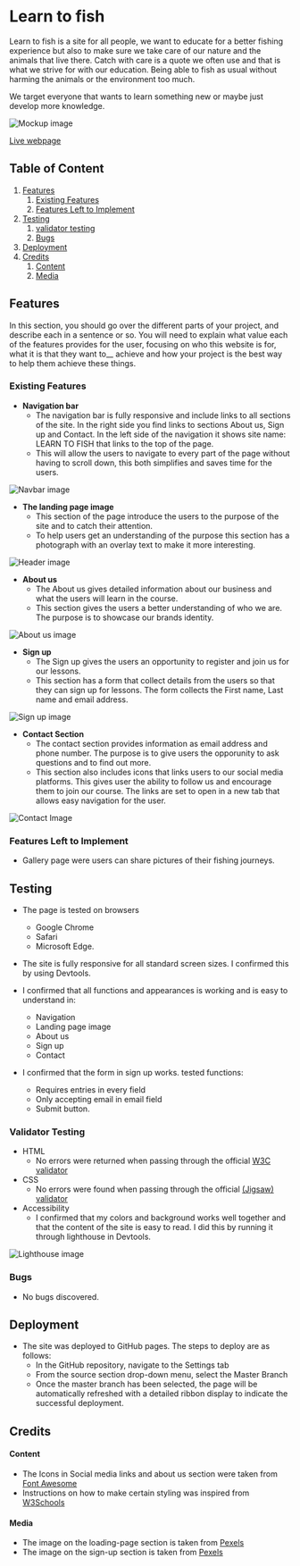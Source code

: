 # Learn to fish
Learn to fish is a site for all people, we want to educate for a better fishing experience but also to make sure we take care of our nature and the animals that live there. Catch with care is a quote we often use and that is what we strive for with our education. Being able to fish as usual without harming the animals or the environment too much. 

We target everyone that wants to learn something new or maybe just develop more knowledge. 

![Mockup image](https://github.com/Maxwidlundstark/Learn-to-fish/blob/main/docs/Ami%20responsivedesign.PNG)

[Live webpage](https://maxwidlundstark.github.io/Learn-to-fish/)

## Table of Content

1. [Features](#Features)
   1. [Existing Features](#existing-features)
   2. [Features Left to Implement](#features-left-to-implement)
2. [Testing](#testing)
   1. [validator testing](#validator-testing)
   2. [Bugs](#bugs)
3. [Deployment](#deployment)
4. [Credits](#credits)
   1. [Content](#content)
   2. [Media](#media)

## Features
In this section, you should go over the different parts of your project, and describe each in a sentence or so. You will need to explain what value each of the features provides for the user, focusing on who this website is for, what it is that they want to__ achieve and how your project is the best way to help them achieve these things.

### Existing Features

- __Navigation bar__
  - The navigation bar is fully responsive and include links to all sections of the site. In the right side you find links to sections About us, Sign up and Contact. In the left side of the navigation it shows site name: LEARN TO FISH that links to the top of the page. 
  - This will allow the users to navigate to every part of the page without having to scroll down, this both simplifies and saves time for the users. 

![Navbar image](https://github.com/Maxwidlundstark/Learn-to-fish/blob/main/docs/navbar.PNG)

- __The landing page image__
  - This section of the page introduce the users to the purpose of the site and to catch their attention.
  - To help users get an understanding of the purpose this section has a photograph with an overlay text to make it more interesting.  

![Header image](https://github.com/Maxwidlundstark/Learn-to-fish/blob/main/docs/header.PNG)

- __About us__ 
  - The About us gives detailed information about our business and what the users will learn in the course.  
  - This section gives the users a better understanding of who we are. The purpose is to showcase our brands identity. 

![About us image](https://github.com/Maxwidlundstark/Learn-to-fish/blob/main/docs/About-us.PNG)

- __Sign up__
  - The Sign up gives the users an opportunity to register and join us for our lessons. 
  - This section has a form that collect details from the users so that they can sign up for lessons.
  The form collects the First name, Last name and email address. 

![Sign up image](https://github.com/Maxwidlundstark/Learn-to-fish/blob/main/docs/Sign-up.PNG)

- __Contact Section__
  - The contact section provides information as email address and phone number. The purpose is to give users the opporunity to ask questions and to find out more.
  - This section also includes icons that links users to our social media platforms. This gives user the ability to follow us and encourage them to join our course. The links are set to open in a new tab that allows easy navigation for the user. 

![Contact Image](https://github.com/Maxwidlundstark/Learn-to-fish/blob/main/docs/Contact.PNG)

### Features Left to Implement
- Gallery page were users can share pictures of their fishing journeys. 

## Testing 
- The page is tested on browsers 
  - Google Chrome 
  - Safari 
  - Microsoft Edge.

- The site is fully responsive for all standard screen sizes. I confirmed this by using Devtools.

- I confirmed that all functions and appearances is working and is easy to understand in: 
  - Navigation
  - Landing page image
  - About us
  - Sign up 
  - Contact 

- I confirmed that the form in sign up works. tested functions: 
  - Requires entries in every field
  - Only accepting email in email field
  - Submit button. 

### Validator Testing
- HTML
  - No errors were returned when passing through the official [W3C validator](https://validator.w3.org/nu/#textarea)
- CSS
  - No errors were found when passing through the official [(Jigsaw) validator](https://jigsaw.w3.org/css-validator/validator)
- Accessibility 
  - I confirmed that my colors and background works well together and that the content of the site is easy to read. I did this by running it through lighthouse in Devtools. 

![Lighthouse image](https://github.com/Maxwidlundstark/Learn-to-fish/blob/main/docs/Lighthouse.PNG)

### Bugs 
- No bugs discovered.

## Deployment
- The site was deployed to GitHub pages. The steps to deploy are as follows: 
  - In the GitHub repository, navigate to the Settings tab 
  - From the source section drop-down menu, select the Master Branch
  - Once the master branch has been selected, the page will be automatically refreshed with a detailed ribbon display to indicate the successful deployment.

## Credits
#### __Content__
- The Icons in Social media links and about us section were taken from [Font Awesome](https://fontawesome.com/)
- Instructions on how to make certain styling was inspired from [W3Schools](https://www.w3schools.com/)  

#### __Media__
- The image on the loading-page section is taken from [Pexels](https://www.pexels.com/sv-se/)
- The image on the sign-up section is taken from [Pexels](https://www.pexels.com/sv-se/)

